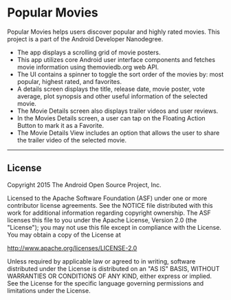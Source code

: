 Popular Movies
===================================

Popular Movies helps users discover popular and highly rated movies. This project is a part of the Android Developer Nanodegree.

* The app displays a scrolling grid of movie posters.
* This app utilizes core Android user interface components and fetches movie information using themoviedb.org web API.
* The UI contains a spinner to toggle the sort order of the movies by: most popular, highest rated, and favorites.
* A details screen displays the title, release date, movie poster, vote average, plot synopsis and other useful information of the selected movie.
* The Movie Details screen also displays trailer videos and user reviews.
* In the Movies Details screen, a user can tap on the Floating Action Button to mark it as a Favorite.
* The Movie Details View includes an option that allows the user to share the trailer video of the selected movie.

-------
License
-------
Copyright 2015 The Android Open Source Project, Inc.

Licensed to the Apache Software Foundation (ASF) under one or more contributor
license agreements.  See the NOTICE file distributed with this work for
additional information regarding copyright ownership.  The ASF licenses this
file to you under the Apache License, Version 2.0 (the "License"); you may not
use this file except in compliance with the License.  You may obtain a copy of
the License at

http://www.apache.org/licenses/LICENSE-2.0

Unless required by applicable law or agreed to in writing, software
distributed under the License is distributed on an "AS IS" BASIS, WITHOUT
WARRANTIES OR CONDITIONS OF ANY KIND, either express or implied.  See the
License for the specific language governing permissions and limitations under
the License.


